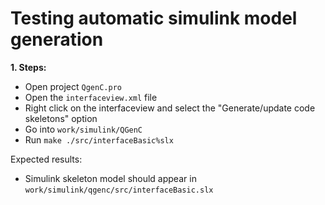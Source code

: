 # Testing automatic simulink model generation

**1. Steps:**

* Open project `QgenC.pro`
* Open the `interfaceview.xml` file
* Right click on the interfaceview and select the "Generate/update code skeletons" option
* Go into `work/simulink/QGenC`
* Run `make ./src/interfaceBasic%slx`

Expected results:

* Simulink skeleton model should appear in `work/simulink/qgenc/src/interfaceBasic.slx`
